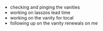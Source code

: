 - checking and pinging the vanities
- working on lasszos lead time
- working on the vanity for tocal
- following up on the vanity renewals on me